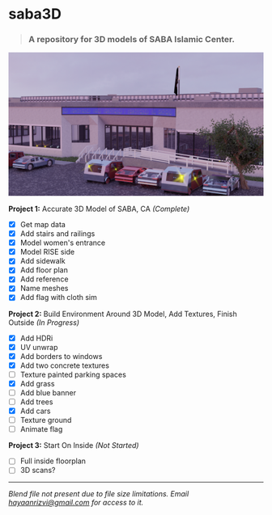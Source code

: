 # saba3D
> ### A repository for 3D models of SABA Islamic Center.

![](Images/0001.png)

**Project 1:** Accurate 3D Model of SABA, CA
_(Complete)_

- [x] Get map data
- [x] Add stairs and railings
- [x] Model women's entrance
- [x] Model RISE side
- [x] Add sidewalk
- [x] Add floor plan
- [x] Add reference
- [x] Name meshes
- [x] Add flag with cloth sim

**Project 2:** Build Environment Around 3D Model, Add Textures, Finish Outside
_(In Progress)_

- [x] Add HDRi
- [x] UV unwrap
- [x] Add borders to windows
- [x] Add two concrete textures
- [ ] Texture painted parking spaces
- [x] Add grass
- [ ] Add blue banner
- [ ] Add trees
- [x] Add cars
- [ ] Texture ground
- [ ] Animate flag

**Project 3:** Start On Inside
_(Not Started)_

- [ ] Full inside floorplan
- [ ] 3D scans?

---

_Blend file not present due to file size limitations. Email hayaanrizvi@gmail.com for access to it._
